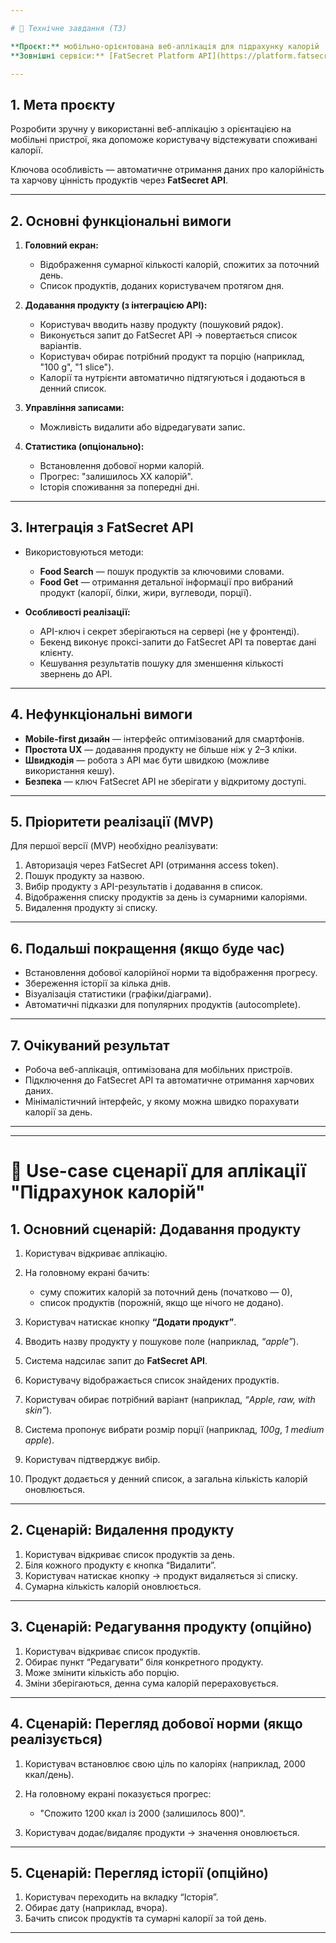 ```yaml
---

# 📌 Технічне завдання (ТЗ)

**Проєкт:** мобільно-орієнтована веб-аплікація для підрахунку калорій
**Зовнішні сервіси:** [FatSecret Platform API](https://platform.fatsecret.com/)

---
```


## 1. Мета проєкту

Розробити зручну у використанні веб-аплікацію з орієнтацією на мобільні пристрої, яка допоможе користувачу відстежувати споживані калорії.

Ключова особливість — автоматичне отримання даних про калорійність та харчову цінність продуктів через **FatSecret API**.

---

## 2. Основні функціональні вимоги

1. **Головний екран:**

   * Відображення сумарної кількості калорій, спожитих за поточний день.
   * Список продуктів, доданих користувачем протягом дня.

2. **Додавання продукту (з інтеграцією API):**

   * Користувач вводить назву продукту (пошуковий рядок).
   * Виконується запит до FatSecret API → повертається список варіантів.
   * Користувач обирає потрібний продукт та порцію (наприклад, "100 g", "1 slice").
   * Калорії та нутрієнти автоматично підтягуються і додаються в денний список.

3. **Управління записами:**

   * Можливість видалити або відредагувати запис.

4. **Статистика (опціонально):**

   * Встановлення добової норми калорій.
   * Прогрес: "залишилось ХХ калорій".
   * Історія споживання за попередні дні.

---

## 3. Інтеграція з FatSecret API

* Використовуються методи:

  * **Food Search** — пошук продуктів за ключовими словами.
  * **Food Get** — отримання детальної інформації про вибраний продукт (калорії, білки, жири, вуглеводи, порції).

* **Особливості реалізації:**

  * API-ключ і секрет зберігаються на сервері (не у фронтенді).
  * Бекенд виконує проксі-запити до FatSecret API та повертає дані клієнту.
  * Кешування результатів пошуку для зменшення кількості звернень до API.

---

## 4. Нефункціональні вимоги

* **Mobile-first дизайн** — інтерфейс оптимізований для смартфонів.
* **Простота UX** — додавання продукту не більше ніж у 2–3 кліки.
* **Швидкодія** — робота з API має бути швидкою (можливе використання кешу).
* **Безпека** — ключ FatSecret API не зберігати у відкритому доступі.

---

## 5. Пріоритети реалізації (MVP)

Для першої версії (MVP) необхідно реалізувати:

1. Авторизація через FatSecret API (отримання access token).
2. Пошук продукту за назвою.
3. Вибір продукту з API-результатів і додавання в список.
4. Відображення списку продуктів за день із сумарними калоріями.
5. Видалення продукту зі списку.

---

## 6. Подальші покращення (якщо буде час)

* Встановлення добової калорійної норми та відображення прогресу.
* Збереження історії за кілька днів.
* Візуалізація статистики (графіки/діаграми).
* Автоматичні підказки для популярних продуктів (autocomplete).

---

## 7. Очікуваний результат

* Робоча веб-аплікація, оптимізована для мобільних пристроїв.
* Підключення до FatSecret API та автоматичне отримання харчових даних.
* Мінімалістичний інтерфейс, у якому можна швидко порахувати калорії за день.

---


---

# 📌 Use-case сценарії для аплікації "Підрахунок калорій"

## 1. Основний сценарій: Додавання продукту

1. Користувач відкриває аплікацію.
2. На головному екрані бачить:

   * суму спожитих калорій за поточний день (початково — 0),
   * список продуктів (порожній, якщо ще нічого не додано).
3. Користувач натискає кнопку **“Додати продукт”**.
4. Вводить назву продукту у пошукове поле (наприклад, *“apple”*).
5. Система надсилає запит до **FatSecret API**.
6. Користувачу відображається список знайдених продуктів.
7. Користувач обирає потрібний варіант (наприклад, *“Apple, raw, with skin”*).
8. Система пропонує вибрати розмір порції (наприклад, *100g*, *1 medium apple*).
9. Користувач підтверджує вибір.
10. Продукт додається у денний список, а загальна кількість калорій оновлюється.

---

## 2. Сценарій: Видалення продукту

1. Користувач відкриває список продуктів за день.
2. Біля кожного продукту є кнопка “Видалити”.
3. Користувач натискає кнопку → продукт видаляється зі списку.
4. Сумарна кількість калорій оновлюється.

---

## 3. Сценарій: Редагування продукту (опційно)

1. Користувач відкриває список продуктів.
2. Обирає пункт “Редагувати” біля конкретного продукту.
3. Може змінити кількість або порцію.
4. Зміни зберігаються, денна сума калорій перераховується.

---

## 4. Сценарій: Перегляд добової норми (якщо реалізується)

1. Користувач встановлює свою ціль по калоріях (наприклад, 2000 ккал/день).
2. На головному екрані показується прогрес:

   * "Спожито 1200 ккал із 2000 (залишилось 800)".
3. Користувач додає/видаляє продукти → значення оновлюється.

---

## 5. Сценарій: Перегляд історії (опційно)

1. Користувач переходить на вкладку “Історія”.
2. Обирає дату (наприклад, вчора).
3. Бачить список продуктів та сумарні калорії за той день.

---


